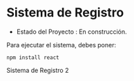 <h1> Sistema de Registro</h1>

- Estado del Proyecto : En construcción.

Para ejecutar el sistema, debes poner:

```npm install react```

Sistema de Registro 2
